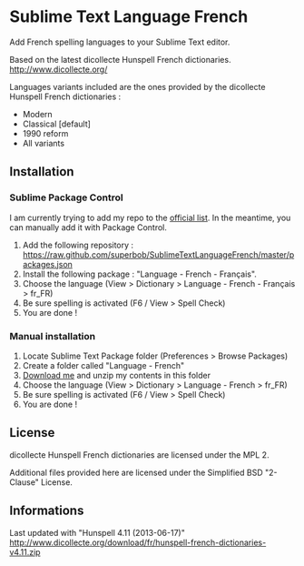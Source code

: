Sublime Text Language French
============================

Add French spelling languages to your Sublime Text editor.

Based on the latest dicollecte Hunspell French dictionaries.
http://www.dicollecte.org/

Languages variants included are the ones provided by the dicollecte Hunspell French dictionaries :

  * Modern
  * Classical [default]
  * 1990 reform
  * All variants

Installation
------------

### Sublime Package Control

I am currently trying to add my repo to the [official list](http://wbond.net/sublime_packages/community).
In the meantime, you can manually add it with Package Control.

  1. Add the following repository : https://raw.github.com/superbob/SublimeTextLanguageFrench/master/packages.json
  2. Install the following package : "Language - French - Français".
  3. Choose the language (View > Dictionary > Language - French - Français > fr_FR)
  4. Be sure spelling is activated (F6 / View > Spell Check)
  5. You are done !

### Manual installation

  1. Locate Sublime Text Package folder (Preferences > Browse Packages)
  2. Create a folder called "Language - French"
  3. [Download me](https://nodeload.github.com/superbob/SublimeTextLanguageFrench/zip/master "Title") and unzip my contents in this folder
  4. Choose the language (View > Dictionary > Language - French > fr_FR)
  5. Be sure spelling is activated (F6 / View > Spell Check)
  6. You are done !

License
-------

dicollecte Hunspell French dictionaries are licensed under the MPL 2.

Additional files provided here are licensed under the Simplified BSD "2-Clause" License.

Informations
------------

Last updated with "Hunspell 4.11 (2013-06-17)"
http://www.dicollecte.org/download/fr/hunspell-french-dictionaries-v4.11.zip
